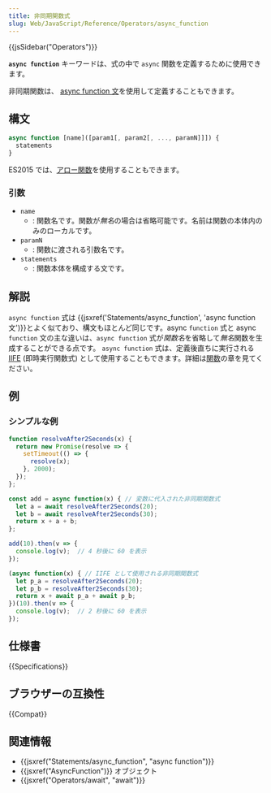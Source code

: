 ```yaml
---
title: 非同期関数式
slug: Web/JavaScript/Reference/Operators/async_function
---
```

{{jsSidebar("Operators")}}

**`async function`** キーワードは、式の中で `async` 関数を定義するために使用できます。

非同期関数は、 [async function 文](/ja/docs/Web/JavaScript/Reference/Statements/async_function)を使用して定義することもできます。

## 構文

```js
async function [name]([param1[, param2[, ..., paramN]]]) {
  statements
}
```

ES2015 では、[アロー関数](/ja/docs/Web/JavaScript/Reference/Functions/Arrow_functions)を使用することもできます。

### 引数

- `name`
  - : 関数名です。関数が*無名*の場合は省略可能です。名前は関数の本体内のみのローカルです。
- `paramN`
  - : 関数に渡される引数名です。
- `statements`
  - : 関数本体を構成する文です。

## 解説

`async function` 式は {{jsxref('Statements/async_function', 'async function 文')}}とよく似ており、構文もほとんど同じです。async `function` 式と async `function` 文の主な違いは、`async function` 式が*関数名*を省略して*無名*関数を生成することができる点です。 `async function` 式は、定義後直ちに実行される [IIFE](/ja/docs/Glossary/IIFE) (即時実行関数式) として使用することもできます。詳細は[関数](/ja/docs/Web/JavaScript/Reference/Functions)の章を見てください。

## 例

### シンプルな例

```js
function resolveAfter2Seconds(x) {
  return new Promise(resolve => {
    setTimeout(() => {
      resolve(x);
    }, 2000);
  });
};

const add = async function(x) { // 変数に代入された非同期関数式
  let a = await resolveAfter2Seconds(20);
  let b = await resolveAfter2Seconds(30);
  return x + a + b;
};

add(10).then(v => {
  console.log(v);  // 4 秒後に 60 を表示
});

(async function(x) { // IIFE として使用される非同期関数式
  let p_a = resolveAfter2Seconds(20);
  let p_b = resolveAfter2Seconds(30);
  return x + await p_a + await p_b;
})(10).then(v => {
  console.log(v);  // 2 秒後に 60 を表示
});
```

## 仕様書

{{Specifications}}

## ブラウザーの互換性

{{Compat}}

## 関連情報

- {{jsxref("Statements/async_function", "async function")}}
- {{jsxref("AsyncFunction")}} オブジェクト
- {{jsxref("Operators/await", "await")}}
